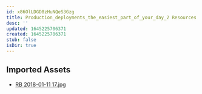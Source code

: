 ```yaml
---
id: x86OlLDGD8zHuNQeS3Gzg
title: Production_deployments_the_easiest_part_of_your_day_2 Resources
desc: ''
updated: 1645225706371
created: 1645225706371
stub: false
isDir: true
---
```

## Imported Assets
- [RB 2018-01-11 17.jpg](/assets/rb-2018-01-11-17-gEMyJmTH7MBh.jpg)

